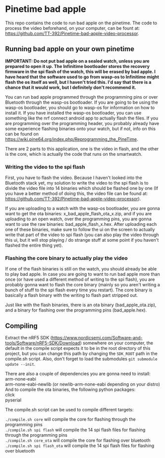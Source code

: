 # Pinetime bad apple
This repo contains the code to run bad apple on the pinetime. The code to process the video beforehand, on your computer, can be fount at: https://github.com/TT-392/Pinetime-bad-apple-video-processor.

## Running bad apple on your own pinetime
**IMPORTANT: Do not put bad apple on a sealed watch, unless you are prepared to open it up. The Infinitime bootloader stores the recovery firmware in the spi flash of the watch, this will be erased by bad apple. I have heard that the software used to go from wasp-os to Infinitime might flash the os itself as well, but I haven't tried this. I'd say that there is a chance that it would work, but I definitely don't recommend it.**

You can run bad apple programmed through the programming pins or over Bluetooth through the wasp-os bootloader. If you are going to be using the wasp-os bootloader, you should go to wasp-os for information on how to install it. If you have installed the wasp-os bootloader, you can use something like the nrf connect android app to actually flash the files. If you are programming over the programming header, you probably already have some experience flashing binaries onto your watch, but if not, info on this can be found on https://wiki.pine64.org/index.php/Reprogramming_the_PineTime.

There are 2 parts to this application, one is the video in flash, and the other is the core, which is actually the code that runs on the smartwatch. 

### Writing the video to the spi flash
First, you have to flash the video. Because I haven't looked into the Bluetooth stack yet, my solution to write the video to the spi flash is to divide the video file into 14 binaries which should be flashed one by one (If you have a better method of doing this, the video file can be found at: https://github.com/TT-392/Pinetime-bad-apple-video-processor). 

If you are uploading to a watch with the wasp-os bootloader, you are gonna want to get the ota binaries: x_bad_apple_flash_ota_x.zip, and if you are uploading to an open watch, over the programming pins, you are gonna want to use the raw binaries: bad_apple_flash_x.hex. After uploading each one of these binaries, make sure to follow the ui on the screen to actually write that part of the video to spi flash (you can also play the video through this ui, but it will stop playing / do strange stuff at some point if you haven't flashed the entire thing yet).

### Flashing the core binary to actually play the video
If one of the flash binaries is still on the watch, you should already be able to play bad apple. In case you are going to want to run bad apple more than once (or have used a different method of writing to the spi flash), you are probably gonna want to flash the core binary (mainly so you aren't writing a bunch of stuff to the spi flash every time you restart). The core binary is basically a flash binary with the writing to flash part stripped out.

Just like with the flash binaries, there is an ota binary (bad_apple_ota.zip), and a binary for flashing over the programming pins (bad_apple.hex).

## Compiling  
Extract the nRF5 SDK (https://www.nordicsemi.com/Software-and-tools/Software/nRF5-SDK/Download) somewhere on your computer, the default in the compile script expects it to be in the root directory of this project, but you can change this path by changing the ```SDK_ROOT``` path in the compile.sh script. Also, don't forget to load the submodules ```git submodule update --init```. 

There are also a couple of dependencies you are gonna need to install:\
arm-none-eabi\
arm-none-eabi-newlib (or newlib-arm-none-eabi depending on your distro)\
And to compile the ota binaries, the following python packages:\
click\
pyserial


The compile.sh script can be used to compile different targets:

```./compile.sh core``` will compile the core for flashing through the programming pins\
```./compile.sh spi flash``` will compile the 14 spi flash files for flashing through the programming pins\
```./compile.sh core_ota``` will compile the core for flashing over bluetooth\
```./compile.sh spi flash_ota``` will compile the 14 spi flash files for flashing over bluetooth



